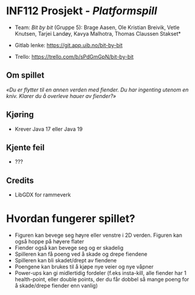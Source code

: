 # INF112 Prosjekt - *Platformspill*

* Team: *Bit by bit* (Gruppe 5): Brage Aasen, Ole Kristian Breivik, Vetle Knutsen, Tarjei Landøy, Kavya Malhotra, Thomas Claussen Stakset*

* Gitlab lenke: https://git.app.uib.no/bit-by-bit
* Trello: https://trello.com/b/sPdGmGpN/bit-by-bit

## Om spillet
*«Du er flytter til en annen verden med fiender. Du har ingenting utenom en kniv. Klarer du å overleve hauer av fiender?»*

## Kjøring
* Krever Java 17 eller Java 19

## Kjente feil
* ???

## Credits
* LibGDX for rammeverk

# Hvordan fungerer spillet?
* Figuren kan bevege seg høyre eller venstre i 2D verden. Figuren kan også hoppe på høyere flater
* Fiender også kan bevege seg og er skadelig
* Spilleren kan få poeng ved å skade og drepe fiendene
* Spilleren kan bli skadet/drept av fiendene
* Poengene kan brukes til å kjøpe nye veier og nye våpner
* Power-ups kan gi midlertidig fordeler (f.eks insta-kill, alle fiender har 1 health-point, eller double points, der du får dobbel så mange poeng for å skade/drepe fiender  enn vanlig)